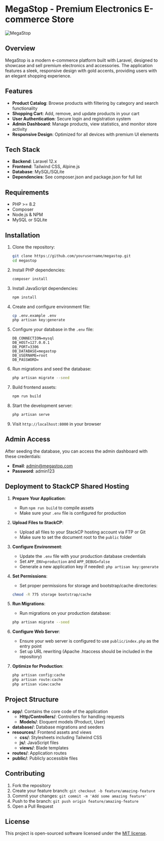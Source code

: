 # MegaStop - Premium Electronics E-commerce Store

![MegaStop](https://raw.githubusercontent.com/laravel/art/master/logo-lockup/5%20SVG/2%20CMYK/1%20Full%20Color/laravel-logolockup-cmyk-red.svg)

## Overview

MegaStop is a modern e-commerce platform built with Laravel, designed to showcase and sell premium electronics and accessories. The application features a sleek, responsive design with gold accents, providing users with an elegant shopping experience.

## Features

- **Product Catalog**: Browse products with filtering by category and search functionality
- **Shopping Cart**: Add, remove, and update products in your cart
- **User Authentication**: Secure login and registration system
- **Admin Dashboard**: Manage products, view statistics, and monitor store activity
- **Responsive Design**: Optimized for all devices with premium UI elements

## Tech Stack

- **Backend**: Laravel 12.x
- **Frontend**: Tailwind CSS, Alpine.js
- **Database**: MySQL/SQLite
- **Dependencies**: See composer.json and package.json for full list

## Requirements

- PHP >= 8.2
- Composer
- Node.js & NPM
- MySQL or SQLite

## Installation

1. Clone the repository:
   ```bash
   git clone https://github.com/yourusername/megastop.git
   cd megastop
   ```

2. Install PHP dependencies:
   ```bash
   composer install
   ```

3. Install JavaScript dependencies:
   ```bash
   npm install
   ```

4. Create and configure environment file:
   ```bash
   cp .env.example .env
   php artisan key:generate
   ```

5. Configure your database in the `.env` file:
   ```
   DB_CONNECTION=mysql
   DB_HOST=127.0.0.1
   DB_PORT=3306
   DB_DATABASE=megastop
   DB_USERNAME=root
   DB_PASSWORD=
   ```

6. Run migrations and seed the database:
   ```bash
   php artisan migrate --seed
   ```

7. Build frontend assets:
   ```bash
   npm run build
   ```

8. Start the development server:
   ```bash
   php artisan serve
   ```

9. Visit `http://localhost:8000` in your browser

## Admin Access

After seeding the database, you can access the admin dashboard with these credentials:

- **Email**: admin@megastop.com
- **Password**: admin123

## Deployment to StackCP Shared Hosting

1. **Prepare Your Application**:
   - Run `npm run build` to compile assets
   - Make sure your `.env` file is configured for production

2. **Upload Files to StackCP**:
   - Upload all files to your StackCP hosting account via FTP or Git
   - Make sure to set the document root to the `public` folder

3. **Configure Environment**:
   - Update the `.env` file with your production database credentials
   - Set `APP_ENV=production` and `APP_DEBUG=false`
   - Generate a new application key if needed: `php artisan key:generate`

4. **Set Permissions**:
   - Set proper permissions for storage and bootstrap/cache directories:
   ```bash
   chmod -R 775 storage bootstrap/cache
   ```

5. **Run Migrations**:
   - Run migrations on your production database:
   ```bash
   php artisan migrate --seed
   ```

6. **Configure Web Server**:
   - Ensure your web server is configured to use `public/index.php` as the entry point
   - Set up URL rewriting (Apache .htaccess should be included in the repository)

7. **Optimize for Production**:
   ```bash
   php artisan config:cache
   php artisan route:cache
   php artisan view:cache
   ```

## Project Structure

- **app/**: Contains the core code of the application
  - **Http/Controllers/**: Controllers for handling requests
  - **Models/**: Eloquent models (Product, User)
- **database/**: Database migrations and seeders
- **resources/**: Frontend assets and views
  - **css/**: Stylesheets including Tailwind CSS
  - **js/**: JavaScript files
  - **views/**: Blade templates
- **routes/**: Application routes
- **public/**: Publicly accessible files

## Contributing

1. Fork the repository
2. Create your feature branch: `git checkout -b feature/amazing-feature`
3. Commit your changes: `git commit -m 'Add some amazing feature'`
4. Push to the branch: `git push origin feature/amazing-feature`
5. Open a Pull Request

## License

This project is open-sourced software licensed under the [MIT license](https://opensource.org/licenses/MIT).